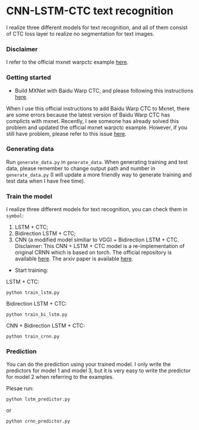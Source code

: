# CNN-LSTM-CTC text recognition

I realize three different models for text recognition, and all of them consist of CTC loss layer to realize no segmentation for text images.

### Disclaimer

I refer to the official mxnet warpctc example [here](https://github.com/dmlc/mxnet/tree/master/example/warpctc).

### Getting started
* Build MXNet with Baidu Warp CTC, and please following this instructions [here](https://github.com/dmlc/mxnet/tree/master/example/warpctc).

When I use this official instructions to add Baidu Warp CTC to Mxnet, there are some errors because the latest version of Baidu Warp CTC has complicts with mxnet. Recently, I see someone has already solved this problem and updated the official mxnet warpctc example. However, if you still have problem, please refer to this issue [here](https://github.com/dmlc/mxnet/pull/3853).

### Generating data

Run `generate_data.py` in `generate_data`. When generating training and test data, please remember to change output path and number in `generate_data.py` (I will update a more friendly way to generate training and test data when I have free time).

### Train the model

I realize three different models for text recognition, you can check them in `symbol`:

1. LSTM + CTC;
2. Bidirection LSTM + CTC;
3. CNN (a modified model similiar to VGG) + Bidirection LSTM + CTC. Disclaimer: This CNN + LSTM + CTC model is a re-implementation of original CRNN which is based on torch. The official repository is available [here](https://github.com/bgshih/crnn). The arxiv paper is available [here](https://arxiv.org/pdf/1507.05717v1.pdf).

* Start training:

LSTM + CTC:

```
python train_lstm.py
```

Bidirection LSTM + CTC:

```
python train_bi_lstm.py
```

CNN + Bidirection LSTM + CTC:

```
python train_crnn.py
```
### Prediction

You can do the prediction using your trained model. I only write the predictors for model 1 and model 3, but it is very easy to write the predictor for model 2 when referring to the examples.

Plesae run:
```
python lstm_predictor.py
```
or
```
python crnn_predictor.py
```



